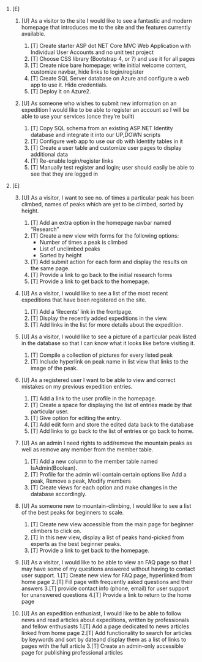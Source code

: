 1. [E]

	1. [U] As a visitor to the site I would like to see a fantastic and modern homepage that introduces me to the site and the features currently available.
		1. [T] Create starter ASP dot NET Core MVC Web Application with Individual User Accounts and no unit test project
		2. [T] Choose CSS library (Bootstrap 4, or ?) and use it for all pages
		3. [T] Create nice bare homepage: write initial welcome content, customize navbar, hide links to login/register
		4. [T] Create SQL Server database on Azure and configure a web app to use it. Hide credentials.
		5. [T] Deploy it on Azure2. 

	2. [U] As someone who wishes to submit new information on an expedition I would like to be able to register an account so I will be able to use your services (once they're built)
		1. [T] Copy SQL schema from an existing ASP.NET Identity database and integrate it into our UP,DOWN scripts
		2. [T] Configure web app to use our db with Identity tables in it
		3. [T] Create a user table and customize user pages to display additional data
		4. [T] Re-enable login/register links
		5. [T] Manually test register and login; user should easily be able to see that they are logged in
		

2. [E]

	3. [U] As a visitor, I want to see no. of times a particular peak has been climbed, names of peaks which are yet to be climbed, sorted by height.
		1. [T] Add an extra option in the homepage navbar named “Research”
		2. [T] Create a new view with forms for the following options:
			* Number of times a peak is climbed
			* List of unclimbed peaks
			* Sorted by height
		3. [T] Add submit action for each form and display the results on the same page.
		4. [T] Provide a link to go back to the initial research forms
		5. [T] Provide a link to get back to the homepage.

	4. [U] As a visitor, I would like to see a list of the most recent expeditions that have been registered on the site.
		1. [T] Add a ‘Recents’ link in the frontpage.
		2. [T] Display the recently added expeditions in the view.
		3. [T] Add links in the list for more details about the expedition.

	5. [U] As a visitor, I would like to see a picture of a particular peak listed in the database so that I can know what it looks like before visiting it. 
		1. [T] Compile a collection of pictures for every listed peak
		2. [T] Include hyperlink on peak name in list view that links to the image of the peak.

	6. [U] As a registered user I want to be able to view and correct mistakes on my previous expedition entries.
		1. [T] Add a link to the user profile in the homepage.
		2. [T] Create a space for displaying the list of entries made by that particular user.
		3. [T] Give option for editing the entry.
		4. [T] Add edit form and store the edited data back to the database
		5. [T] Add links to go back to the list of entries or go back to home.

	7. [U] As an admin I need rights to add/remove the mountain peaks as well as remove any member from the member table.
		1. [T] Add a new column to the member table named IsAdmin(Boolean).
		2. [T] Profile for the admin will contain certain options like Add a peak, Remove a peak, Modify members
		3. [T] Create views for each option and make changes in the database accordingly.


	8. [U] As someone new to mountain-climbing, I would like to see a list of the best peaks for beginners to scale. 
		1. [T] Create new view accessible from the main page for beginner climbers to click on.
		2. [T] In this new view, display a list of peaks hand-picked from experts as the best beginner peaks.
		3. [T] Provide a link to get back to the homepage.

	9. [U] As a visitor, I would like to be able to view an FAQ page so that I may have some of my questions answered without having to contact user support. 
		1.[T] Create new view for FAQ page, hyperlinked from home page
		2.[T] Fill page with frequently asked questions and their answers
		3.[T] provide contact info (phone, email) for user support for unanswered questions
		4.[T] Provide a link to return to the home page

	10. [U] As an expedition enthusiast, I would like to be able to follow news and read articles about expeditions, written by professionals and fellow enthusiasts 
		1.[T] Add a page dedicated to news articles linked from home page
		2.[T] Add functionality to search for articles by keywords and sort by dateand display them as a list of links to pages with the full article
		3.[T] Create an admin-only accessible page for publishing professional articles


